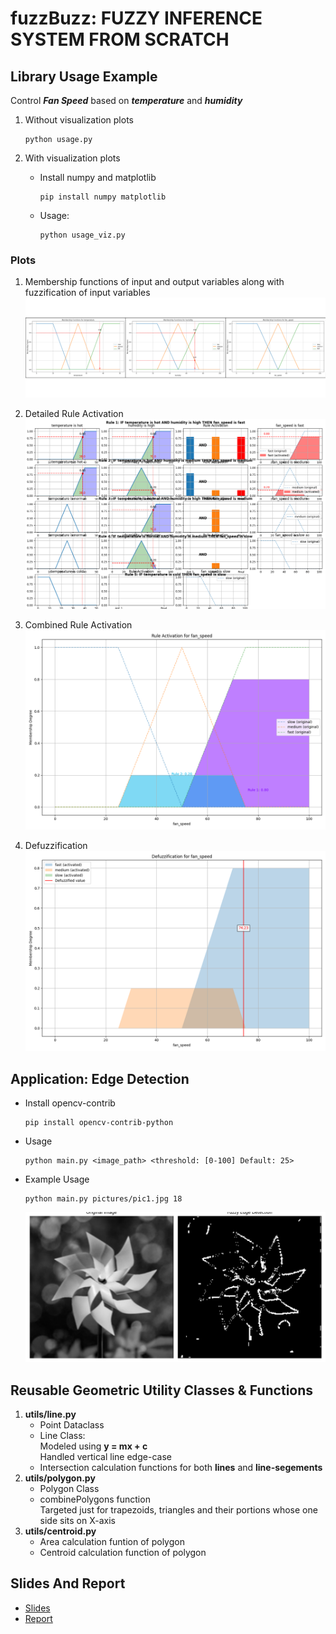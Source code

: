 # fuzzBuzz: FUZZY INFERENCE SYSTEM FROM SCRATCH

## Library Usage Example
Control ***Fan Speed*** based on ***temperature*** and ***humidity***  
1. Without visualization plots
    ```
    python usage.py
    ```

2. With visualization plots  
    - Install numpy and matplotlib
        ```
        pip install numpy matplotlib
        ```
    - Usage:
        ```
        python usage_viz.py
        ```

### Plots
1. Membership functions of input and output variables along with fuzzification of input variables
![Linguistic Variables membership functions](doc_imgs/membership_fn.png)

2. Detailed Rule Activation
![Detailed Rule Activation](doc_imgs/detailed_rule_activation.png)

3. Combined Rule Activation
![Detailed Rule Activation](doc_imgs/combined_rule_activation.png)

4. Defuzzification
![Detailed Rule Activation](doc_imgs/defuzzification.png)

## Application: Edge Detection
- Install opencv-contrib  
    ```
    pip install opencv-contrib-python
    ```  
- Usage
    ```
    python main.py <image_path> <threshold: [0-100] Default: 25>
    ```
- Example Usage
    ```
    python main.py pictures/pic1.jpg 18 
    ```
    ![Edge Detection](doc_imgs/edge-detect.png)

## Reusable Geometric Utility Classes & Functions
1. **utils/line.py**
    - Point Dataclass
    - Line Class:  
        Modeled using **y = mx + c**  
        Handled vertical line edge-case
    - Intersection calculation functions for both **lines** and **line-segements**
2. **utils/polygon.py**
    - Polygon Class
    - combinePolygons function  
        Targeted just for trapezoids, triangles and their portions whose one side sits on X-axis
3. **utils/centroid.py**
    - Area calculation funtion of polygon
    - Centroid calculation function of polygon

## Slides And Report

- [Slides](https://www.canva.com/design/DAGiOwB3TgA/v1Wj3aIDmYgRkn2YgjKFVw/view?utm_content=DAGiOwB3TgA&utm_campaign=designshare&utm_medium=link2&utm_source=uniquelinks&utlId=heee403f98f)
- [Report](https://drive.google.com/file/d/1WepIbAxIZjG0IXU3KQDzVZO7tsqLnRZA/view?usp=sharing)
